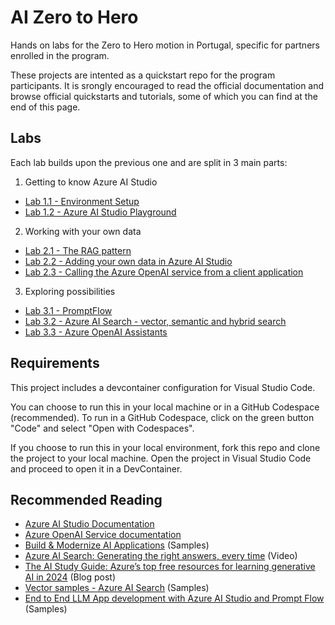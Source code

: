 # AI Zero to Hero
Hands on labs for the Zero to Hero motion in Portugal, specific for partners enrolled in the program.

These projects are intented as a quickstart repo for the program participants. It is srongly encouraged to read the official documentation and browse official quickstarts and tutorials, some of which you can find at the end of this page.

## Labs

Each lab builds upon the previous one and are split in 3 main parts:

1. Getting to know Azure AI Studio
   
* [Lab 1.1 - Environment Setup](./labs/11-setup.ipynb)
* [Lab 1.2 - Azure AI Studio Playground](./labs/12-playground.ipynb)
  
2. Working with your own data
   
* [Lab 2.1 - The RAG pattern](./labs/21-rag.ipynb)
* [Lab 2.2 - Adding your own data in Azure AI Studio](./labs/22-owndata.ipynb)
* [Lab 2.3 - Calling the Azure OpenAI service from a client application](./labs/23-clientapp.ipynb)
  
3. Exploring possibilities
* [Lab 3.1 - PromptFlow](./labs/31-promptflow.ipynb)
* [Lab 3.2 - Azure AI Search - vector, semantic and hybrid search](./labs/32-search.ipynb)
* [Lab 3.3 - Azure OpenAI Assistants](./labs/33-assistants.ipynb)

## Requirements

This project includes a devcontainer configuration for Visual Studio Code. 

You can choose to run this in your local machine or in a GitHub Codespace (recommended). To run in a GitHub Codespace, click on the green button "Code" and select "Open with Codespaces".

If you choose to run this in your local environment, fork this repo and clone the project to your local machine. Open the project in Visual Studio Code and proceed to open it in a DevContainer.

## Recommended Reading

* [Azure AI Studio Documentation](https://docs.microsoft.com/en-us/azure/ai-studio/)
* [Azure OpenAI Service documentation](https://learn.microsoft.com/en-us/azure/ai-services/openai/)
* [Build & Modernize AI Applications](https://github.com/Azure/Build-Modern-AI-Apps) (Samples)
* [Azure AI Search: Generating the right answers, every time](https://www.youtube.com/watch?v=Q9x2GEyuZCI) (Video)
* [The AI Study Guide: Azure’s top free resources for learning generative AI in 2024](https://techcommunity.microsoft.com/t5/ai-azure-ai-services-blog/the-ai-study-guide-azure-s-top-free-resources-for-learning/ba-p/4036890?WT.mc_id=modinfra-00-amycolyer) (Blog post)
* [Vector samples - Azure AI Search](https://github.com/Azure/azure-search-vector-samples) (Samples)
* [End to End LLM App development with Azure AI Studio and Prompt Flow](https://github.com/Azure-Samples/contoso-chat) (Samples)
